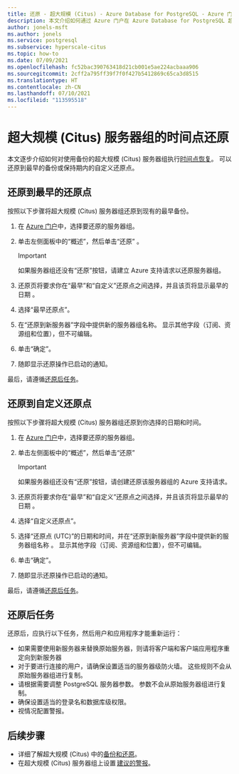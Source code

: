 ```yaml
---
title: 还原 - 超大规模 (Citus) - Azure Database for PostgreSQL - Azure 门户
description: 本文介绍如何通过 Azure 门户在 Azure Database for PostgreSQL 超大规模 (Citus) 中执行还原操作。
author: jonels-msft
ms.author: jonels
ms.service: postgresql
ms.subservice: hyperscale-citus
ms.topic: how-to
ms.date: 07/09/2021
ms.openlocfilehash: fc52bac390763418d21cb001e5ae224acbaaa906
ms.sourcegitcommit: 2cff2a795ff39f7f0f427b5412869c65ca3d8515
ms.translationtype: HT
ms.contentlocale: zh-CN
ms.lasthandoff: 07/10/2021
ms.locfileid: "113595518"
---
```

# <a name="point-in-time-restore-of-a-hyperscale-citus-server-group"></a>超大规模 (Citus) 服务器组的时间点还原

本文逐步介绍如何对使用备份的超大规模 (Citus) 服务器组执行[时间点恢复](concepts-hyperscale-backup.md#restore)。 可以还原到最早的备份或保持期内的自定义还原点。

## <a name="restoring-to-the-earliest-restore-point"></a>还原到最早的还原点

按照以下步骤将超大规模 (Citus) 服务器组还原到现有的最早备份。

1.  在 [Azure 门户](https://portal.azure.com/)中，选择要还原的服务器组。

2.  单击左侧面板中的“概述”，然后单击“还原” 。

    > [!IMPORTANT]
    > 如果服务器组还没有“还原”按钮，请建立 Azure 支持请求以还原服务器组。

3.  还原页将要求你在“最早”和“自定义”还原点之间选择，并且该页将显示最早的日期 。

4.  选择“最早还原点”。

5.  在“还原到新服务器”字段中提供新的服务器组名称。 显示其他字段（订阅、资源组和位置），但不可编辑。

6.  单击“确定”。

7.  随即显示还原操作已启动的通知。

最后，请遵循[还原后任务](#post-restore-tasks)。

## <a name="restoring-to-a-custom-restore-point"></a>还原到自定义还原点

按照以下步骤将超大规模 (Citus) 服务器组还原到你选择的日期和时间。

1.  在 [Azure 门户](https://portal.azure.com/)中，选择要还原的服务器组。

2.  单击左侧面板中的“概述”，然后单击“还原” 

    > [!IMPORTANT]
    > 如果服务器组还没有“还原”按钮，请创建还原该服务器组的 Azure 支持请求。

3.  还原页将要求你在“最早”和“自定义”还原点之间选择，并且该页将显示最早的日期 。

4.  选择“自定义还原点”。

5.  选择“还原点 (UTC)”的日期和时间，并在“还原到新服务器”字段中提供新的服务器组名称 。 显示其他字段（订阅、资源组和位置），但不可编辑。
 
6.  单击“确定”。

7.  随即显示还原操作已启动的通知。

最后，请遵循[还原后任务](#post-restore-tasks)。

## <a name="post-restore-tasks"></a>还原后任务

还原后，应执行以下任务，然后用户和应用程序才能重新运行：

* 如果需要使用新服务器来替换原始服务器，则请将客户端和客户端应用程序重定向到新服务器
* 对于要进行连接的用户，请确保设置适当的服务器级防火墙。 这些规则不会从原始服务器组进行复制。
* 请根据需要调整 PostgreSQL 服务器参数。 参数不会从原始服务器组进行复制。
* 确保设置适当的登录名和数据库级权限。
* 视情况配置警报。

## <a name="next-steps"></a>后续步骤

* 详细了解超大规模 (Citus) 中的[备份和还原](concepts-hyperscale-backup.md)。
* 在超大规模 (Citus) 服务器组上设置 [建议的警报](./howto-hyperscale-alert-on-metric.md#suggested-alerts)。
